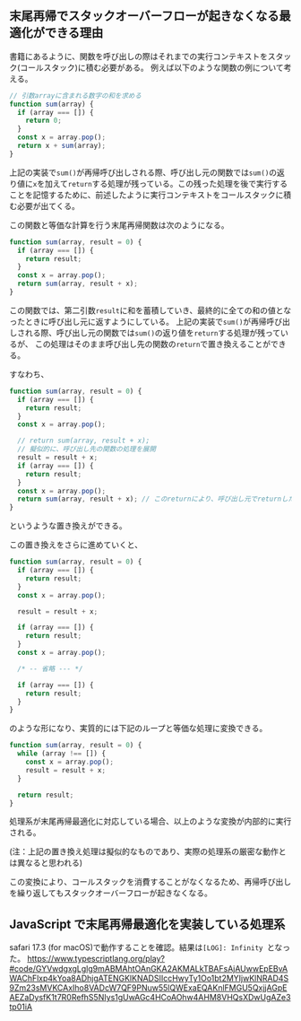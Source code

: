 ## 末尾再帰でスタックオーバーフローが起きなくなる最適化ができる理由

書籍にあるように、関数を呼び出しの際はそれまでの実行コンテキストをスタック(コールスタック)に積む必要がある。
例えば以下のような関数の例について考える。

```javascript
// 引数arrayに含まれる数字の和を求める
function sum(array) {
  if (array === []) {
    return 0;
  }
  const x = array.pop();
  return x + sum(array);
}
```

上記の実装で`sum()`が再帰呼び出しされる際、呼び出し元の関数では`sum()`の返り値に`x`を加えて`return`する処理が残っている。この残った処理を後で実行することを記憶するために、前述したように実行コンテキストをコールスタックに積む必要が出てくる。

この関数と等価な計算を行う末尾再帰関数は次のようになる。

```javascript
function sum(array, result = 0) {
  if (array === []) {
    return result;
  }
  const x = array.pop();
  return sum(array, result + x);
}
```

この関数では、第二引数`result`に和を蓄積していき、最終的に全ての和の値となったときに呼び出し元に返すようにしている。
上記の実装で`sum()`が再帰呼び出しされる際、呼び出し元の関数では`sum()`の返り値を`return`する処理が残っているが、
この処理はそのまま呼び出し先の関数の`return`で置き換えることができる。

すなわち、

```javascript
function sum(array, result = 0) {
  if (array === []) {
    return result;
  }
  const x = array.pop();

  // return sum(array, result + x);
  // 擬似的に、呼び出し先の関数の処理を展開
  result = result + x;
  if (array === []) {
    return result;
  }
  const x = array.pop();
  return sum(array, result + x); // このreturnにより、呼び出し元でreturnしたことと同じになる
}
```

というような置き換えができる。

この置き換えをさらに進めていくと、

```javascript
function sum(array, result = 0) {
  if (array === []) {
    return result;
  }
  const x = array.pop();

  result = result + x;

  if (array === []) {
    return result;
  }
  const x = array.pop();

  /* -- 省略 --- */

  if (array === []) {
    return result;
  }
}
```

のような形になり、実質的には下記のループと等価な処理に変換できる。

```javascript
function sum(array, result = 0) {
  while (array !== []) {
    const x = array.pop();
    result = result + x;
  }

  return result;
}
```

処理系が末尾再帰最適化に対応している場合、以上のような変換が内部的に実行される。

(注：上記の置き換え処理は擬似的なものであり、実際の処理系の厳密な動作とは異なると思われる)

この変換により、コールスタックを消費することがなくなるため、再帰呼び出しを繰り返してもスタックオーバーフローが起きなくなる。

## JavaScript で末尾再帰最適化を実装している処理系

safari 17.3 (for macOS)で動作することを確認。結果は`[LOG]: Infinity `となった。
https://www.typescriptlang.org/play?#code/GYVwdgxgLglg9mABMAhtOAnGKA2AKMALkTBAFsAjAUwwEpEBvAWAChFlxp4kYoa8ADhjgATENGKlKNADSIIccHwyTy1Oo1bt2MYIjwKlNRAD4S9Zm23sMVKCAxIho8VADcW7QF9PNuw55lQWExaEQAKnlFMGU5QxjjAGpEAEZaDysfK1t7R0RefhS5NIys1gUwAGc4HCoAOhw4AHM8VHQsXDwUgAZe3tp01iA
